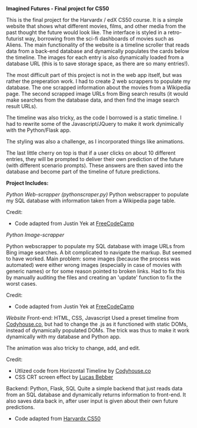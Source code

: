 **Imagined Futures - Final project for CS50**

This is the final project for the Harvardx / edX CS50 course.
It is a simple website that shows what different movies, films, and other media from the past thought the future would look like. 
The interface is styled in a retro-futurist way, borrowing from the sci-fi dashboards of movies such as Aliens. The main functionality of the website is a timeline scroller that reads data from a back-end database and dynamically populates the cards below the timeline. The images for each entry is also dynamically loaded from a database URL (this is to save storage space, as there are so many entries!).

The most difficult part of this project is not in the web app itself, but was rather the preperation work. I had to create 2 web scrappers to populate my database. The one scrapped information about the movies from a Wikipedia page. The second scrapped image URLs from Bing search results (it would make searches from the database data, and then find the image search result URLs). 

The timeline was also tricky, as the code I borrowed is a static timeline. I had to rewrite some of the Javascript/JQuery to make it work dynimically with the Python/Flask app. 

The styling was also a challenge, as I incorporated things like animations. 

The last little cherry on top is that if a user clicks on about 10 different entries, they will be prompted to deliver their own prediction of the future (with different scenario prompts). These answers are then saved into the database and become part of the timeline of future predictions. 

**Project Includes:**

*Python Web-scrapper (pythonscraper.py)*
Python webscrapper to populate my SQL database with information taken from a Wikipedia page table.

Credit: 
* Code adapted from Justin Yek at [FreeCodeCamp](https://www.freecodecamp.org/news/how-to-scrape-websites-with-python-and-beautifulsoup-5946935d93fe/)

*Python Image-scrapper*

Python webscrapper to populate my SQL database with image URLs from Bing image searches. A bit complicated to navigate the markup. But seemed to have worked. Main problem: some images (because the process was automated) were either wrong images (especially in case of movies with generic names) or for some reason pointed to broken links. Had to fix this by manually auditing the files and creating an 'update' function to fix the worst cases. 

Credit: 
* Code adapted from Justin Yek at [FreeCodeCamp](https://www.freecodecamp.org/news/how-to-scrape-websites-with-python-and-beautifulsoup-5946935d93fe/)

*Website*
Front-end: HTML, CSS, Javascript
Used a preset timeline from  [Codyhouse.co](https://codyhouse.co/gem/horizontal-timeline/), but had to change the .js as it functioned with static DOMs, instead of dynamically populated DOMs. The trick was thus to make it work dynamically with my database and Python app. 

The animation was also tricky to change, add, and edit. 

Credit: 
* Utlized code from Horizontal Timeline by [Codyhouse.co](https://codyhouse.co/gem/horizontal-timeline/)
* CSS CRT screen effect by [Lucas Bebber](https://codepen.io/lbebber/pen/XJRdrV)


Backend: Python, Flask, SQL
Quite a simple backend that just reads data from an SQL database and dynamically returns information to front-end. It also saves data back in, after user input is given about their own future predictions. 
* Code adapted from [Harvardx CS50](https://www.edx.org/course/cs50s-introduction-to-computer-science)
